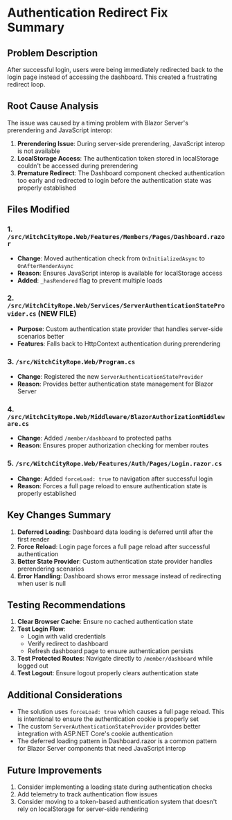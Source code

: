 # Authentication Redirect Fix Summary

## Problem Description
After successful login, users were being immediately redirected back to the login page instead of accessing the dashboard. This created a frustrating redirect loop.

## Root Cause Analysis

The issue was caused by a timing problem with Blazor Server's prerendering and JavaScript interop:

1. **Prerendering Issue**: During server-side prerendering, JavaScript interop is not available
2. **LocalStorage Access**: The authentication token stored in localStorage couldn't be accessed during prerendering
3. **Premature Redirect**: The Dashboard component checked authentication too early and redirected to login before the authentication state was properly established

## Files Modified

### 1. `/src/WitchCityRope.Web/Features/Members/Pages/Dashboard.razor`
- **Change**: Moved authentication check from `OnInitializedAsync` to `OnAfterRenderAsync`
- **Reason**: Ensures JavaScript interop is available for localStorage access
- **Added**: `_hasRendered` flag to prevent multiple loads

### 2. `/src/WitchCityRope.Web/Services/ServerAuthenticationStateProvider.cs` (NEW FILE)
- **Purpose**: Custom authentication state provider that handles server-side scenarios better
- **Features**: Falls back to HttpContext authentication during prerendering

### 3. `/src/WitchCityRope.Web/Program.cs`
- **Change**: Registered the new `ServerAuthenticationStateProvider`
- **Reason**: Provides better authentication state management for Blazor Server

### 4. `/src/WitchCityRope.Web/Middleware/BlazorAuthorizationMiddleware.cs`
- **Change**: Added `/member/dashboard` to protected paths
- **Reason**: Ensures proper authorization checking for member routes

### 5. `/src/WitchCityRope.Web/Features/Auth/Pages/Login.razor.cs`
- **Change**: Added `forceLoad: true` to navigation after successful login
- **Reason**: Forces a full page reload to ensure authentication state is properly established

## Key Changes Summary

1. **Deferred Loading**: Dashboard data loading is deferred until after the first render
2. **Force Reload**: Login page forces a full page reload after successful authentication
3. **Better State Provider**: Custom authentication state provider handles prerendering scenarios
4. **Error Handling**: Dashboard shows error message instead of redirecting when user is null

## Testing Recommendations

1. **Clear Browser Cache**: Ensure no cached authentication state
2. **Test Login Flow**: 
   - Login with valid credentials
   - Verify redirect to dashboard
   - Refresh dashboard page to ensure authentication persists
3. **Test Protected Routes**: Navigate directly to `/member/dashboard` while logged out
4. **Test Logout**: Ensure logout properly clears authentication state

## Additional Considerations

- The solution uses `forceLoad: true` which causes a full page reload. This is intentional to ensure the authentication cookie is properly set
- The custom `ServerAuthenticationStateProvider` provides better integration with ASP.NET Core's cookie authentication
- The deferred loading pattern in Dashboard.razor is a common pattern for Blazor Server components that need JavaScript interop

## Future Improvements

1. Consider implementing a loading state during authentication checks
2. Add telemetry to track authentication flow issues
3. Consider moving to a token-based authentication system that doesn't rely on localStorage for server-side rendering